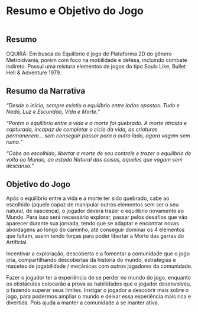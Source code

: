 # Resumo e Objetivo do Jogo


<figure><img src="../.gitbook/assets/Capa Provisória (1).jpg" alt=""><figcaption></figcaption></figure>

## Resumo

OQUIRÁ: Em busca do Equilíbrio é jogo de Plataforma 2D do gênero Metroidvania, porém com foco na mobilidade e defesa, incluindo combate indireto. Possui uma mistura elementos de jogos do tipo Souls Like, Bullet Hell & Adventure 1979.

## Resumo da Narrativa

_“Desde o início, sempre existiu o equilíbrio entre lados opostos. Tudo e Nada, Luz e Escuridão, Vida e Morte.”_

_“Porém o equilíbrio entre a vida e a morte foi quebrado. A morte atraída e capturada, incapaz de completar o ciclo da vida, as criaturas permanecem… sem conseguir passar para o outro lado, agora vagam sem rumo.”_

_“Cabe ao escolhido, libertar a morte de seu controle e trazer o equilíbrio de volta ao Mundo, ao estado Natural das coisas, aqueles que vagam sem descanso.”_

## Objetivo do Jogo

Após o equilíbrio entre a vida e a morte ter sido quebrado, cabe ao escolhido (aquele capaz de manipular outros elementos sem ser o seu natural, de nascença), o jogador deverá trazer o equilíbrio novamente ao Mundo. Para isso será necessário explorar, passar pelos desafios que vão aparecer durante sua jornada, tendo que se adaptar e encontrar novas abordagens ao longo do caminho, até conseguir dominar os 4 elementos que faltam, assim tendo forças para poder libertar a Morte das garras do Artificial.

Incentivar a exploração, descoberta e a fomentar a comunidade que o jogo cria, compartilhando descobertas da história do mundo, estratégias e macetes de jogabilidade / mecânicas com outros jogadores da comunidade.

Fazer o jogador ter a experiência de se perder no mundo do jogo, enquanto os obstáculos colocarão a prova as habilidades que o jogador desenvolveu, o fazendo superar seus limites. Instigar o jogador a descobrir mais sobre o jogo, para podermos ampliar o mundo e deixar essa experiência mais rica e divertida. Pois ajuda a manter a comunidade a se manter ativa.
